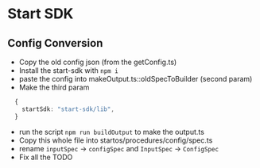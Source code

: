 # Start SDK

## Config Conversion

- Copy the old config json (from the getConfig.ts)
- Install the start-sdk with `npm i`
- paste the config into makeOutput.ts::oldSpecToBuilder (second param)
- Make the third param

```ts
  {
    startSdk: "start-sdk/lib",
  }
```

- run the script `npm run buildOutput` to make the output.ts
- Copy this whole file into startos/procedures/config/spec.ts
- rename `inputSpec` -> `configSpec` and `InputSpec` -> `ConfigSpec`
- Fix all the TODO
